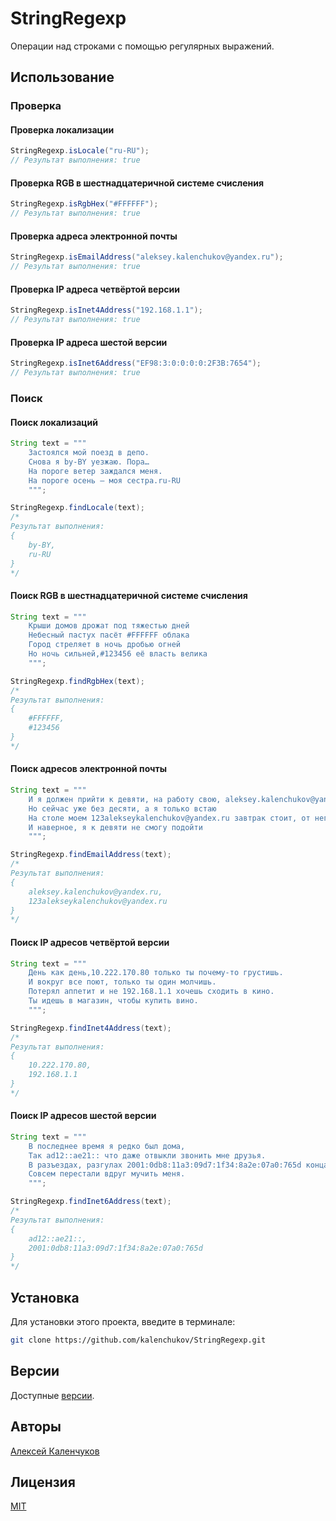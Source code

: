 # StringRegexp

Операции над строками с помощью регулярных выражений.

## Использование

### Проверка

#### Проверка локализации

```java
StringRegexp.isLocale("ru-RU");
// Результат выполнения: true
```

#### Проверка RGB в шестнадцатеричной системе счисления

```java
StringRegexp.isRgbHex("#FFFFFF");
// Результат выполнения: true
```

#### Проверка адреса электронной почты

```java
StringRegexp.isEmailAddress("aleksey.kalenchukov@yandex.ru");
// Результат выполнения: true
```

#### Проверка IP адреса четвёртой версии

```java
StringRegexp.isInet4Address("192.168.1.1");
// Результат выполнения: true
```

#### Проверка IP адреса шестой версии

```java
StringRegexp.isInet6Address("EF98:3:0:0:0:0:2F3B:7654");
// Результат выполнения: true
```

### Поиск

#### Поиск локализаций

```java
String text = """
    Застоялся мой поезд в депо.
    Снова я by-BY уезжаю. Пора…
    На пороге ветер заждался меня.
    На пороге осень — моя сестра.ru-RU
    """;

StringRegexp.findLocale(text);
/*
Результат выполнения: 
{
    by-BY,
    ru-RU
}
*/
```

#### Поиск RGB в шестнадцатеричной системе счисления

```java
String text = """
    Крыши домов дрожат под тяжестью дней
    Небесный пастух пасёт #FFFFFF облака
    Город стреляет в ночь дробью огней
    Но ночь сильней,#123456 её власть велика
    """;

StringRegexp.findRgbHex(text);
/*
Результат выполнения: 
{
    #FFFFFF,
    #123456
}
*/
```

#### Поиск адресов электронной почты

```java
String text = """
    И я должен прийти к девяти, на работу свою, aleksey.kalenchukov@yandex.ru
    Но сейчас уже без десяти, а я только встаю
    На столе моем 123alekseykalenchukov@yandex.ru завтрак стоит, от него не уйти
    И наверное, я к девяти не смогу подойти
    """;

StringRegexp.findEmailAddress(text);
/*
Результат выполнения: 
{
    aleksey.kalenchukov@yandex.ru,
    123alekseykalenchukov@yandex.ru
}
*/
```

#### Поиск IP адресов четвёртой версии

```java
String text = """
    День как день,10.222.170.80 только ты почему-то грустишь.
    И вокруг все поют, только ты один молчишь.
    Потерял аппетит и не 192.168.1.1 хочешь сходить в кино.
    Ты идешь в магазин, чтобы купить вино.
    """;

StringRegexp.findInet4Address(text);
/*
Результат выполнения: 
{
    10.222.170.80,
    192.168.1.1
}
*/
```

#### Поиск IP адресов шестой версии

```java
String text = """
    В последнее время я редко был дома,
    Так ad12::ae21:: что даже отвыкли звонить мне друзья.
    В разъездах, разгулах 2001:0db8:11a3:09d7:1f34:8a2e:07a0:765d конца лета симптомы
    Совсем перестали вдруг мучить меня.
    """;

StringRegexp.findInet6Address(text);
/*
Результат выполнения: 
{
    ad12::ae21::,
    2001:0db8:11a3:09d7:1f34:8a2e:07a0:765d
}
*/
```

## Установка

Для установки этого проекта, введите в терминале:

```bash
git clone https://github.com/kalenchukov/StringRegexp.git
```

## Версии

Доступные [версии](https://github.com/kalenchukov/StringRegexp/releases).

## Авторы

[Алексей Каленчуков](https://github.com/kalenchukov)

## Лицензия

[MIT](https://opensource.org/licenses/MIT)